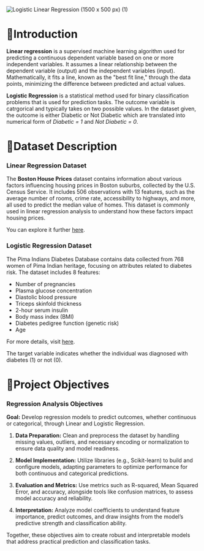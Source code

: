 
![Logistic   Linear Regression (1500 x 500 px) (1)](https://github.com/user-attachments/assets/13f9a196-54bb-4c0e-89c9-119c164c5dc1)

# 🔰Introduction

**Linear regression** is a supervised machine learning algorithm used for predicting a continuous dependent variable based on one or more independent variables. It assumes a linear relationship between the dependent variable (output) and the independent variables (input). Mathematically, it fits a line, known as the "best fit line," through the data points, minimizing the difference between predicted and actual values.

**Logistic Regression** is a statistical method used for binary classification problems that is used for prediction tasks. The outcome variable is catrgorical and typically takes on two possible values. In the dataset given, the outcome is either Diabetic or Not Diabetic which are translated into numerical form of _Diabetic = 1_ and _Not Diabetic = 0_. 

# 📒Dataset Description

### Linear Regression Dataset
The **Boston House Prices** dataset contains information about various factors influencing housing prices in Boston suburbs, collected by the U.S. Census Service. It includes 506 observations with 13 features, such as the average number of rooms, crime rate, accessibility to highways, and more, all used to predict the median value of homes. This dataset is commonly used in linear regression analysis to understand how these factors impact housing prices.

You can explore it further [here](https://www.kaggle.com/datasets/vikrishnan/boston-house-prices).

### Logistic Regression Dataset
The Pima Indians Diabetes Database contains data collected from 768 women of Pima Indian heritage, focusing on attributes related to diabetes risk. The dataset includes 8 features:

- Number of pregnancies
- Plasma glucose concentration
- Diastolic blood pressure
- Triceps skinfold thickness
- 2-hour serum insulin
- Body mass index (BMI)
- Diabetes pedigree function (genetic risk)
- Age

For more details, visit [here](https://www.kaggle.com/datasets/uciml/pima-indians-diabetes-database/data).
  
The target variable indicates whether the individual was diagnosed with diabetes (1) or not (0).

# 🔧Project Objectives

### Regression Analysis Objectives

**Goal:** Develop regression models to predict outcomes, whether continuous or categorical, through Linear and Logistic Regression.

1. **Data Preparation:** Clean and preprocess the dataset by handling missing values, outliers, and necessary encoding or normalization to ensure data quality and model readiness.
  
2. **Model Implementation:** Utilize libraries (e.g., Scikit-learn) to build and configure models, adapting parameters to optimize performance for both continuous and categorical predictions.

3. **Evaluation and Metrics:** Use metrics such as R-squared, Mean Squared Error, and accuracy, alongside tools like confusion matrices, to assess model accuracy and reliability.

4. **Interpretation:** Analyze model coefficients to understand feature importance, predict outcomes, and draw insights from the model’s predictive strength and classification ability. 

Together, these objectives aim to create robust and interpretable models that address practical prediction and classification tasks.

